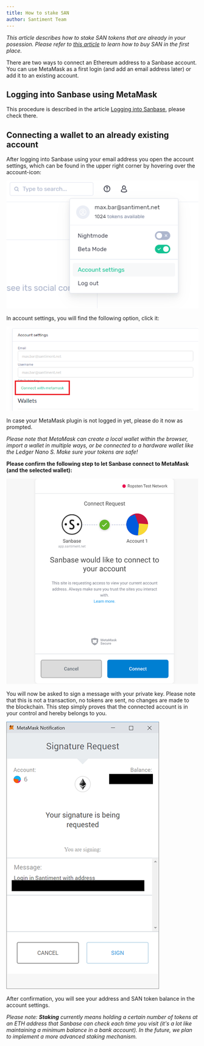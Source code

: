 ```yaml
---
title: How to stake SAN
author: Santiment Team
---
```


*This article describes how to stake SAN tokens that are already in your
posession. Please refer to* [*this
article*](/san-tokens/how-to-buy-san)
*to learn how to buy SAN in the first place.*

There are two ways to connect an Ethereum address to a Sanbase account.
You can use MetaMask as a first login (and add an email address later)
or add it to an existing account.

## Logging into Sanbase using MetaMask

This procedure is described in the article [Logging into
Sanbase](/sanbase/logging-into-sanbase),
please check there.

## Connecting a wallet to an already existing account

After logging into Sanbase using your email address you open the account
settings, which can be found in the upper right corner by hovering over
the account-icon:

![](41_account_settings.png)

In account settings, you will find the following option, click it:

![](44_connect_wallet_with_mm.png)

In case your MetaMask plugin is not logged in yet, please do it now as
prompted.


*Please note that MetaMask can create a local wallet within the browser,
import a wallet in multiple ways, or be connected to a hardware wallet
like the Ledger Nano S. Make sure your tokens are safe!*

**Please confirm the following step to let Sanbase connect to MetaMask
(and the selected wallet):**

![](45.png)

You will now be asked to sign a message with your private key. Please
note that this is not a transaction, no tokens are sent, no changes are
made to the blockchain. This step simply proves that the connected
account is in your control and hereby belongs to you.

![](46_connect_wallet_with_mm_sign.png)

After confirmation, you will see your address and SAN token balance in
the account settings.

*Please note: **Staking** currently means holding a certain number of tokens at an
ETH address that Sanbase can check each time you visit (it's a lot like
maintaining a minimum balance in a bank account). In the future, we plan
to implement a more advanced staking mechanism.*
